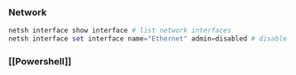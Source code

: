 ### Network
``` powershell
netsh interface show interface # list network interfaces
netsh interface set interface name="Ethernet" admin=disabled # disable ethernet
```
### [[Powershell]]
